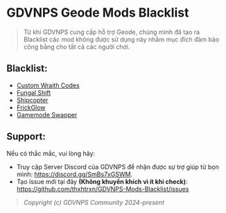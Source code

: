 # GDVNPS Geode Mods Blacklist

>Từ khi GDVNPS cung cấp hỗ trợ Geode, chúng mình đã tạo ra Blacklist các mod không được sử dụng này nhằm mục đích đảm bảo công bằng cho tất cả các người chơi.

## Blacklist:
- [Custom Wraith Codes](https://geode-sdk.org/mods/covernts.custom_wraith_codes)
- [Fungal Shift](https://geode-sdk.org/mods/ziegenhainy.fungal_shift)
- [Shipcopter](https://geode-sdk.org/mods/beat.shipcopter)
- [FrickGlow](https://geode-sdk.org/mods/raydeeux.frickglow)
- [Gamemode Swapper](https://geode-sdk.org/mods/capeling.gamemode-switcher)

## Support:
Nếu có thắc mắc, vui lòng hãy: 
- Truy cập Server Discord của GDVNPS để nhận được sự trợ giúp từ bọn mình: https://discord.gg/SmBs7xGSWM.
- Tạo issue mới tại đây **(Không khuyến khích vì ít khi check)**: https://github.com/thxhtrxn/GDVNPS-Mods-Blacklist/issues

> *Copyright (c) GDVNPS Community 2024-present* 

<!-- # Resources
* [Geode SDK Documentation](https://docs.geode-sdk.org/)
* [Geode SDK Source Code](https://github.com/geode-sdk/geode/)
* [Geode CLI](https://github.com/geode-sdk/cli)
* [Bindings](https://github.com/geode-sdk/bindings/)
* [Dev Tools](https://github.com/geode-sdk/DevTools) -->
